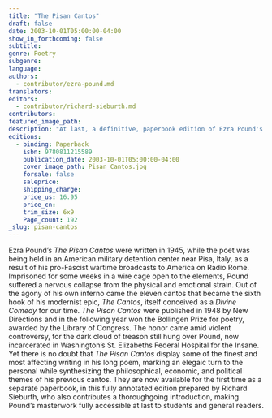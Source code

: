 ```yaml
---
title: "The Pisan Cantos"
draft: false
date: 2003-10-01T05:00:00-04:00
show_in_forthcoming: false
subtitle:
genre: Poetry
subgenre:
language:
authors:
  - contributor/ezra-pound.md
translators:
editors:
  - contributor/richard-sieburth.md
contributors:
featured_image_path:
description: "At last, a definitive, paperbook edition of Ezra Pound's finest work "
editions:
  - binding: Paperback
    isbn: 9780811215589
    publication_date: 2003-10-01T05:00:00-04:00
    cover_image_path: Pisan_Cantos.jpg
    forsale: false
    saleprice:
    shipping_charge:
    price_us: 16.95
    price_cn:
    trim_size: 6x9
    Page_count: 192
_slug: pisan-cantos
---
```


Ezra Pound’s _The Pisan Cantos_ were written in 1945, while the poet was being held in an American military detention center near Pisa, Italy, as a result of his pro-Fascist wartime broadcasts to America on Radio Rome. Imprisoned for some weeks in a wire cage open to the elements, Pound suffered a nervous collapse from the physical and emotional strain. Out of the agony of his own inferno came the eleven cantos that became the sixth hook of his modernist epic, _The Cantos_, itself conceived as a _Divine Comedy_ for our time. _The Pisan Cantos_ were published in 1948 by New Directions and in the following year won the Bollingen Prize for poetry, awarded by the Library of Congress. The honor came amid violent controversy, for the dark cloud of treason still hung over Pound, now incarcerated in Washington’s St. Elizabeths Federal Hospital for the Insane. Yet there is no doubt that _The Pisan Cantos_ display some of the finest and most affecting writing in his long poem, marking an elegaic turn to the personal while synthesizing the philosophical, economic, and political themes of his previous cantos. They are now available for the first time as a separate paperbook, in this fully annotated edition prepared by Richard Sieburth, who also contributes a thoroughgoing introduction, making Pound’s masterwork fully accessible at last to students and general readers.

